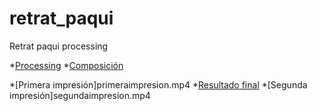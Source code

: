 # retrat_paqui
Retrat paqui processing

*[Processing](processing.png)
*[Composición](composición.png)


*[Primera impresión]primeraimpresion.mp4
*[Resultado final](resultadofinal.jpg)
*[Segunda impresión]segundaimpresion.mp4
